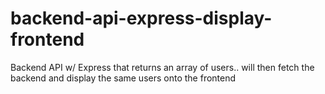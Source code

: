# backend-api-express-display-frontend
Backend API w/ Express that returns an array of users.. will then fetch the backend and display the same users onto the frontend
